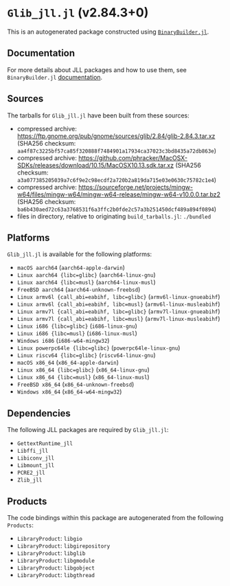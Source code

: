 # `Glib_jll.jl` (v2.84.3+0)

This is an autogenerated package constructed using [`BinaryBuilder.jl`](https://github.com/JuliaPackaging/BinaryBuilder.jl).

## Documentation

For more details about JLL packages and how to use them, see `BinaryBuilder.jl` [documentation](https://docs.binarybuilder.org/stable/jll/).

## Sources

The tarballs for `Glib_jll.jl` have been built from these sources:

* compressed archive: https://ftp.gnome.org/pub/gnome/sources/glib/2.84/glib-2.84.3.tar.xz (SHA256 checksum: `aa4f87c3225bf57ca85f320888f7484901a17934ca37023c3bd8435a72db863e`)
* compressed archive: https://github.com/phracker/MacOSX-SDKs/releases/download/10.15/MacOSX10.13.sdk.tar.xz (SHA256 checksum: `a3a077385205039a7c6f9e2c98ecdf2a720b2a819da715e03e0630c75782c1e4`)
* compressed archive: https://sourceforge.net/projects/mingw-w64/files/mingw-w64/mingw-w64-release/mingw-w64-v10.0.0.tar.bz2 (SHA256 checksum: `ba6b430aed72c63a3768531f6a3ffc2b0fde2c57a3b251450dcf489a894f0894`)
* files in directory, relative to originating `build_tarballs.jl`: `./bundled`

## Platforms

`Glib_jll.jl` is available for the following platforms:

* `macOS aarch64` (`aarch64-apple-darwin`)
* `Linux aarch64 {libc=glibc}` (`aarch64-linux-gnu`)
* `Linux aarch64 {libc=musl}` (`aarch64-linux-musl`)
* `FreeBSD aarch64` (`aarch64-unknown-freebsd`)
* `Linux armv6l {call_abi=eabihf, libc=glibc}` (`armv6l-linux-gnueabihf`)
* `Linux armv6l {call_abi=eabihf, libc=musl}` (`armv6l-linux-musleabihf`)
* `Linux armv7l {call_abi=eabihf, libc=glibc}` (`armv7l-linux-gnueabihf`)
* `Linux armv7l {call_abi=eabihf, libc=musl}` (`armv7l-linux-musleabihf`)
* `Linux i686 {libc=glibc}` (`i686-linux-gnu`)
* `Linux i686 {libc=musl}` (`i686-linux-musl`)
* `Windows i686` (`i686-w64-mingw32`)
* `Linux powerpc64le {libc=glibc}` (`powerpc64le-linux-gnu`)
* `Linux riscv64 {libc=glibc}` (`riscv64-linux-gnu`)
* `macOS x86_64` (`x86_64-apple-darwin`)
* `Linux x86_64 {libc=glibc}` (`x86_64-linux-gnu`)
* `Linux x86_64 {libc=musl}` (`x86_64-linux-musl`)
* `FreeBSD x86_64` (`x86_64-unknown-freebsd`)
* `Windows x86_64` (`x86_64-w64-mingw32`)

## Dependencies

The following JLL packages are required by `Glib_jll.jl`:

* `GettextRuntime_jll`
* `Libffi_jll`
* `Libiconv_jll`
* `Libmount_jll`
* `PCRE2_jll`
* `Zlib_jll`

## Products

The code bindings within this package are autogenerated from the following `Products`:

* `LibraryProduct`: `libgio`
* `LibraryProduct`: `libgirepository`
* `LibraryProduct`: `libglib`
* `LibraryProduct`: `libgmodule`
* `LibraryProduct`: `libgobject`
* `LibraryProduct`: `libgthread`
